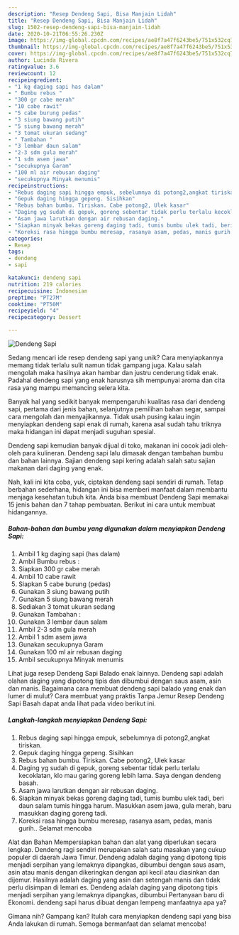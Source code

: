 ```yaml
---
description: "Resep Dendeng Sapi, Bisa Manjain Lidah"
title: "Resep Dendeng Sapi, Bisa Manjain Lidah"
slug: 1502-resep-dendeng-sapi-bisa-manjain-lidah
date: 2020-10-21T06:55:26.230Z
image: https://img-global.cpcdn.com/recipes/ae8f7a47f6243be5/751x532cq70/dendeng-sapi-foto-resep-utama.jpg
thumbnail: https://img-global.cpcdn.com/recipes/ae8f7a47f6243be5/751x532cq70/dendeng-sapi-foto-resep-utama.jpg
cover: https://img-global.cpcdn.com/recipes/ae8f7a47f6243be5/751x532cq70/dendeng-sapi-foto-resep-utama.jpg
author: Lucinda Rivera
ratingvalue: 3.6
reviewcount: 12
recipeingredient:
- "1 kg daging sapi has dalam"
- " Bumbu rebus "
- "300 gr cabe merah"
- "10 cabe rawit"
- "5 cabe burung pedas"
- "3 siung bawang putih"
- "5 siung bawang merah"
- "3 tomat ukuran sedang"
- " Tambahan "
- "3 lembar daun salam"
- "2-3 sdm gula merah"
- "1 sdm asem jawa"
- "secukupnya Garam"
- "100 ml air rebusan daging"
- "secukupnya Minyak menumis"
recipeinstructions:
- "Rebus daging sapi hingga empuk, sebelumnya di potong2,angkat tiriskan."
- "Gepuk daging hingga gepeng. Sisihkan"
- "Rebus bahan bumbu. Tiriskan. Cabe potong2, Ulek kasar"
- "Daging yg sudah di gepuk, goreng sebentar tidak perlu terlalu kecoklatan, klo mau garing goreng lebih lama. Saya dengan dendeng basah."
- "Asam jawa larutkan dengan air rebusan daging."
- "Siapkan minyak bekas goreng daging tadi, tumis bumbu ulek tadi, beri daun salam tumis hingga harum. Masukkan asem jawa, gula merah, baru masukkan daging goreng tadi."
- "Koreksi rasa hingga bumbu meresap, rasanya asam, pedas, manis gurih.. Selamat mencoba"
categories:
- Resep
tags:
- dendeng
- sapi

katakunci: dendeng sapi 
nutrition: 219 calories
recipecuisine: Indonesian
preptime: "PT27M"
cooktime: "PT50M"
recipeyield: "4"
recipecategory: Dessert

---
```



![Dendeng Sapi](https://img-global.cpcdn.com/recipes/ae8f7a47f6243be5/751x532cq70/dendeng-sapi-foto-resep-utama.jpg)

Sedang mencari ide resep dendeng sapi yang unik? Cara menyiapkannya memang tidak terlalu sulit namun tidak gampang juga. Kalau salah mengolah maka hasilnya akan hambar dan justru cenderung tidak enak. Padahal dendeng sapi yang enak harusnya sih mempunyai aroma dan cita rasa yang mampu memancing selera kita.

Banyak hal yang sedikit banyak mempengaruhi kualitas rasa dari dendeng sapi, pertama dari jenis bahan, selanjutnya pemilihan bahan segar, sampai cara mengolah dan menyajikannya. Tidak usah pusing kalau ingin menyiapkan dendeng sapi enak di rumah, karena asal sudah tahu triknya maka hidangan ini dapat menjadi suguhan spesial.

Dendeng sapi kemudian banyak dijual di toko, makanan ini cocok jadi oleh-oleh para kulineran. Dendeng sapi lalu dimasak dengan tambahan bumbu dan bahan lainnya. Sajian dendeng sapi kering adalah salah satu sajian makanan dari daging yang enak.


Nah, kali ini kita coba, yuk, ciptakan dendeng sapi sendiri di rumah. Tetap berbahan sederhana, hidangan ini bisa memberi manfaat dalam membantu menjaga kesehatan tubuh kita. Anda bisa membuat Dendeng Sapi memakai 15 jenis bahan dan 7 tahap pembuatan. Berikut ini cara untuk membuat hidangannya.

<!--inarticleads1-->

##### Bahan-bahan dan bumbu yang digunakan dalam menyiapkan Dendeng Sapi:

1. Ambil 1 kg daging sapi (has dalam)
1. Ambil  Bumbu rebus :
1. Siapkan 300 gr cabe merah
1. Ambil 10 cabe rawit
1. Siapkan 5 cabe burung (pedas)
1. Gunakan 3 siung bawang putih
1. Gunakan 5 siung bawang merah
1. Sediakan 3 tomat ukuran sedang
1. Gunakan  Tambahan :
1. Gunakan 3 lembar daun salam
1. Ambil 2-3 sdm gula merah
1. Ambil 1 sdm asem jawa
1. Gunakan secukupnya Garam
1. Gunakan 100 ml air rebusan daging
1. Ambil secukupnya Minyak menumis


Lihat juga resep Dendeng Sapi Balado enak lainnya. Dendeng sapi adalah olahan daging yang dipotong tipis dan dibumbui dengan saus asam, asin dan manis. Bagaimana cara membuat dendeng sapi balado yang enak dan lumer di mulut? Cara membuat yang praktis Tanpa Jemur Resep Dendeng Sapi Basah dapat anda lihat pada video berikut ini. 

<!--inarticleads2-->

##### Langkah-langkah menyiapkan Dendeng Sapi:

1. Rebus daging sapi hingga empuk, sebelumnya di potong2,angkat tiriskan.
1. Gepuk daging hingga gepeng. Sisihkan
1. Rebus bahan bumbu. Tiriskan. Cabe potong2, Ulek kasar
1. Daging yg sudah di gepuk, goreng sebentar tidak perlu terlalu kecoklatan, klo mau garing goreng lebih lama. Saya dengan dendeng basah.
1. Asam jawa larutkan dengan air rebusan daging.
1. Siapkan minyak bekas goreng daging tadi, tumis bumbu ulek tadi, beri daun salam tumis hingga harum. Masukkan asem jawa, gula merah, baru masukkan daging goreng tadi.
1. Koreksi rasa hingga bumbu meresap, rasanya asam, pedas, manis gurih.. Selamat mencoba


Alat dan Bahan Mempersiapkan bahan dan alat yang diperlukan secara lengkap. Dendeng ragi sendiri merupakan salah satu masakan yang cukup populer di daerah Jawa Timur. Dendeng adalah daging yang dipotong tipis menjadi serpihan yang lemaknya dipangkas, dibumbui dengan saus asam, asin atau manis dengan dikeringkan dengan api kecil atau diasinkan dan dijemur. Hasilnya adalah daging yang asin dan setengah manis dan tidak perlu disimpan di lemari es. Dendeng adalah daging yang dipotong tipis menjadi serpihan yang lemaknya dipangkas, dibumbui Pertanyaan baru di Ekonomi. dendeng sapi harus dibuat dengan lempeng manfaatnya apa ya? 

Gimana nih? Gampang kan? Itulah cara menyiapkan dendeng sapi yang bisa Anda lakukan di rumah. Semoga bermanfaat dan selamat mencoba!
